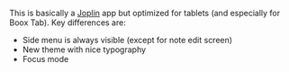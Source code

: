 This is basically a [Joplin](https://github.com/laurent22/joplin) app but optimized for tablets (and especially for Boox Tab).
Key differences are:
- Side menu is always visible (except for note edit screen)
- New theme with nice typography
- Focus mode
